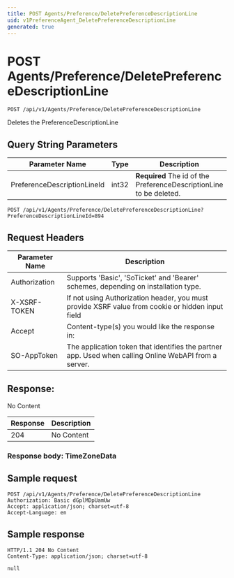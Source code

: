 ```yaml
---
title: POST Agents/Preference/DeletePreferenceDescriptionLine
uid: v1PreferenceAgent_DeletePreferenceDescriptionLine
generated: true
---
```


# POST Agents/Preference/DeletePreferenceDescriptionLine

```http
POST /api/v1/Agents/Preference/DeletePreferenceDescriptionLine
```

Deletes the PreferenceDescriptionLine







## Query String Parameters

| Parameter Name | Type |  Description |
|----------------|------|--------------|
| PreferenceDescriptionLineId | int32 | **Required** The id of the PreferenceDescriptionLine to be deleted. |

```http
POST /api/v1/Agents/Preference/DeletePreferenceDescriptionLine?PreferenceDescriptionLineId=894
```


## Request Headers

| Parameter Name | Description |
|----------------|-------------|
| Authorization  | Supports 'Basic', 'SoTicket' and 'Bearer' schemes, depending on installation type. |
| X-XSRF-TOKEN   | If not using Authorization header, you must provide XSRF value from cookie or hidden input field |
| Accept         | Content-type(s) you would like the response in:  |
| SO-AppToken | The application token that identifies the partner app. Used when calling Online WebAPI from a server. |


## Response:

No Content

| Response | Description |
|----------------|-------------|
| 204 | No Content |

### Response body: TimeZoneData


## Sample request

```http!
POST /api/v1/Agents/Preference/DeletePreferenceDescriptionLine
Authorization: Basic dGplMDpUamUw
Accept: application/json; charset=utf-8
Accept-Language: en
```

## Sample response

```http_
HTTP/1.1 204 No Content
Content-Type: application/json; charset=utf-8

null
```